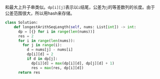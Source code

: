 和最大上升子串类似。`dp[i][j]`表示以`i`结尾，公差为`j`的等差数列的长度。由于公差范围很大，所以用hash来存储。


```python
class Solution:
    def longestArithSeqLength(self, nums: List[int]) -> int:
      dp = [{} for i in range(len(nums))]
      res = 2
      for i in range(len(nums)):
        for j in range(i):
          d = nums[j] - nums[i]
          dp[i][d] = 2
          if d in dp[j]:
            dp[i][d] = max(dp[i][d], dp[j][d] + 1)
            res = max(res, dp[i][d])          
      return res
```
